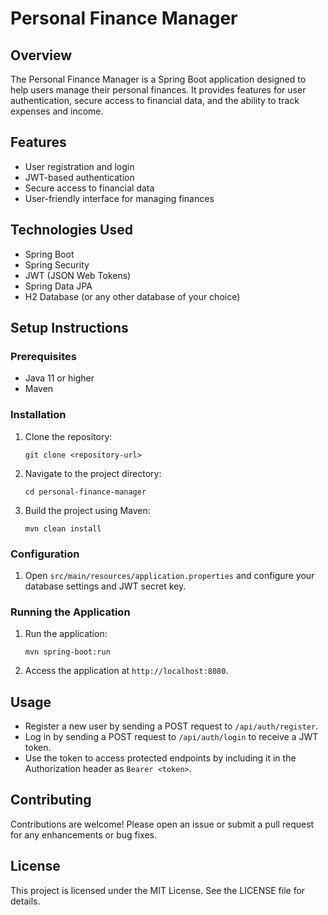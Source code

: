 # Personal Finance Manager

## Overview
The Personal Finance Manager is a Spring Boot application designed to help users manage their personal finances. It provides features for user authentication, secure access to financial data, and the ability to track expenses and income.

## Features
- User registration and login
- JWT-based authentication
- Secure access to financial data
- User-friendly interface for managing finances

## Technologies Used
- Spring Boot
- Spring Security
- JWT (JSON Web Tokens)
- Spring Data JPA
- H2 Database (or any other database of your choice)

## Setup Instructions

### Prerequisites
- Java 11 or higher
- Maven

### Installation
1. Clone the repository:
   ```
   git clone <repository-url>
   ```
2. Navigate to the project directory:
   ```
   cd personal-finance-manager
   ```
3. Build the project using Maven:
   ```
   mvn clean install
   ```

### Configuration
1. Open `src/main/resources/application.properties` and configure your database settings and JWT secret key.

### Running the Application
1. Run the application:
   ```
   mvn spring-boot:run
   ```
2. Access the application at `http://localhost:8080`.

## Usage
- Register a new user by sending a POST request to `/api/auth/register`.
- Log in by sending a POST request to `/api/auth/login` to receive a JWT token.
- Use the token to access protected endpoints by including it in the Authorization header as `Bearer <token>`.

## Contributing
Contributions are welcome! Please open an issue or submit a pull request for any enhancements or bug fixes.

## License
This project is licensed under the MIT License. See the LICENSE file for details.